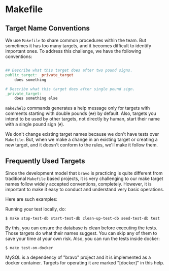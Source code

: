 # Makefile

## Target Name Conventions

We use `Makefile` to share common procedures within the team.
But sometimes it has too many targets, and it becomes difficult to identify important ones.
To address this challenge, we have the following conventions:

```Makefile

## Describe what this target does after two pound signs.
public_target: _private_target
	does something

# Describe what this target does after single pound sign.
_private_target:
	does something else

```

`make2help` commands generates a help message only for targets with comments starting with double pounds (`##`) by default.
Also, targets you intend to be used by other targets, not directly by human, start their name with a single pound sign (`#`).

We don't change existing target names because we don't have tests over `Makefile`.
But, when we make a change in an existing target or creating a new target, and it doesn't conform to the rules, we'll make it follow them.

## Frequently Used Targets

Since the development model that `bravo` is practicing is quite different from traditional `Makefile` based projects, it is very challenging to our make target names follow widely accepted conventions, completely.
However, it is important to make it easy to conduct and understand very basic operations.

Here are such examples:

Running your test locally, do:

```
$ make stop-test-db start-test-db clean-up-test-db seed-test-db test
```

By this, you can ensure the database is clean before executing the tests.
Those targets do what their names suggest. 
You can skip any of them to save your time at your own risk.
Also, you can run the tests inside docker:

```
$ make test-on-docker
```

MySQL is a dependency of "bravo" project and it is implemented as a docker container.
Targets for operating it are marked "[docker]" in this help.






